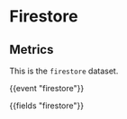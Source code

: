 # Firestore

## Metrics

This is the `firestore` dataset.

{{event "firestore"}}

{{fields "firestore"}}